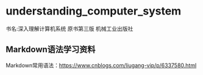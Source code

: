# understanding_computer_system
书名:深入理解计算机系统  原书第三版 机械工业出版社

## Markdown语法学习资料
Markdown常用语法：https://www.cnblogs.com/liugang-vip/p/6337580.html

